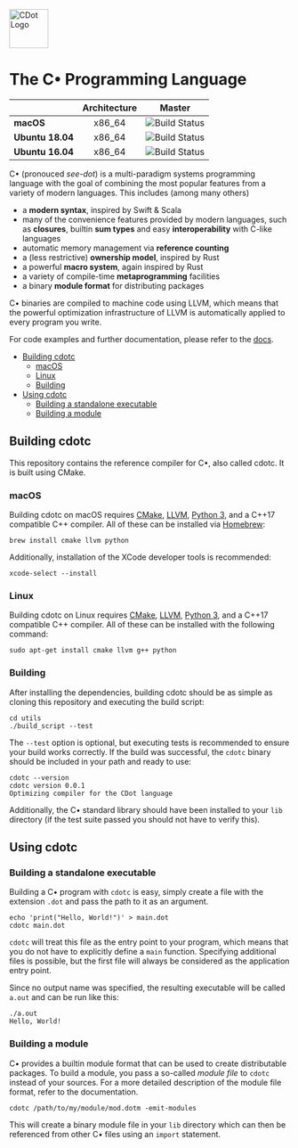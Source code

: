<img src="https://imgur.com/eGguu7Y.png" alt="CDot Logo" height="70px" />

The C• Programming Language
===========================

| | **Architecture** | **Master** |
|---|:---:|:---:|
| **macOS**        | x86_64 |![Build Status](https://github.com/jonaszell97/cdotc/workflows/Build%20(macOS)/badge.svg)|
| **Ubuntu 18.04** | x86_64 |![Build Status](https://github.com/jonaszell97/cdotc/workflows/Build%20(Ubuntu%2018.04)/badge.svg)|
| **Ubuntu 16.04** | x86_64 |![Build Status](https://github.com/jonaszell97/cdotc/workflows/Build%20(Ubuntu%2016.04)/badge.svg)|

C• (pronouced _see-dot_) is a multi-paradigm systems programming language with the goal of combining the most popular features from a variety of modern languages. This includes (among many others)

- a **modern syntax**, inspired by Swift & Scala
- many of the convenience features provided by modern languages, such as **closures**, builtin **sum types** and easy **interoperability** with C-like languages
- automatic memory management via **reference counting**
- a (less restrictive) **ownership model**, inspired by Rust
- a powerful **macro system**, again inspired by Rust
- a variety of compile-time **metaprogramming** facilities
- a binary **module format** for distributing packages

C• binaries are compiled to machine code using LLVM, which means that the powerful optimization infrastructure of LLVM is automatically applied to every program you write.

For code examples and further documentation, please refer to the [docs](https://jonaszell97.github.io). 

- [Building cdotc](#building-cdotc)
  - [macOS](#macos)
  - [Linux](#linux)
  - [Building](#building)
- [Using cdotc](#using-cdotc)
  - [Building a standalone executable](#building-a-standalone-executable)
  - [Building a module](#building-a-module)

## Building cdotc

This repository contains the reference compiler for C•, also called cdotc. It is built using CMake.

### macOS

Building cdotc on macOS requires [CMake](https://cmake.org), [LLVM](https://llvm.org), [Python 3](https://python.org), and a C++17 compatible C++ compiler. All of these can be installed via [Homebrew](https://brew.sh/):

    brew install cmake llvm python

Additionally, installation of the XCode developer tools is recommended:

    xcode-select --install

### Linux

Building cdotc on Linux requires [CMake](https://cmake.org), [LLVM](https://llvm.org), [Python 3](https://python.org), and a C++17 compatible C++ compiler. All of these can be installed with the following command:

    sudo apt-get install cmake llvm g++ python

### Building

After installing the dependencies, building cdotc should be as simple as cloning this repository and executing the build script:

```
cd utils
./build_script --test
```

The `--test` option is optional, but executing tests is recommended to ensure your build works correctly.
If the build was successful, the `cdotc` binary should be included in your path and ready to use:

    cdotc --version
    cdotc version 0.0.1
    Optimizing compiler for the CDot language

Additionally, the C• standard library should have been installed to your `lib` directory (if the test suite passed you should not have to verify this).

## Using cdotc

### Building a standalone executable

Building a C• program with `cdotc` is easy, simply create a file with the extension `.dot` and pass the path to it as an argument.

    echo 'print("Hello, World!")' > main.dot
    cdotc main.dot

`cdotc` will treat this file as the entry point to your program, which means that you do not have to explicitly define a `main` function. Specifying additional files is possible, but the first file will always be considered as the application entry point.

Since no output name was specified, the resulting executable will be called `a.out` and can be run like this:

    ./a.out
    Hello, World!

### Building a module

C• provides a builtin module format that can be used to create distributable packages. To build a module, you pass a so-called _module file_ to `cdotc` instead of your sources. For a more detailed description of the module file format, refer to the documentation.

    cdotc /path/to/my/module/mod.dotm -emit-modules

This will create a binary module file in your `lib` directory which can then be referenced from other C• files using an `import` statement. 

